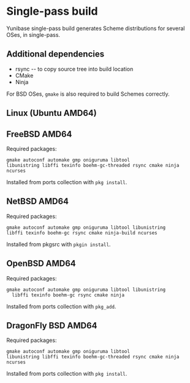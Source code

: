 Single-pass build
=================

Yunibase single-pass build generates Scheme distributions for several OSes,
in single-pass.

## Additional dependencies

- rsync -- to copy source tree into build location
- CMake
- Ninja

For BSD OSes, `gmake` is also required to build Schemes correctly.

## Linux (Ubuntu AMD64)

## FreeBSD AMD64

Required packages:

```
gmake autoconf automake gmp oniguruma libtool 
libunistring libffi texinfo boehm-gc-threaded rsync cmake ninja ncurses
```

Installed from ports collection with `pkg install`.


## NetBSD AMD64

Required packages:


```
gmake autoconf automake gmp oniguruma libtool libunistring 
libffi texinfo boehm-gc rsync cmake ninja-build ncurses
```

Installed from pkgsrc with `pkgin install`.

## OpenBSD AMD64

Required packages:

```
gmake autoconf automake gmp oniguruma libtool libunistring 
  libffi texinfo boehm-gc rsync cmake ninja
```

Installed from ports collection with `pkg_add`.

## DragonFly BSD AMD64

Required packages:

```
gmake autoconf automake gmp oniguruma libtool 
libunistring libffi texinfo boehm-gc-threaded rsync cmake ninja ncurses
```

Installed from ports collection with `pkg install`.

